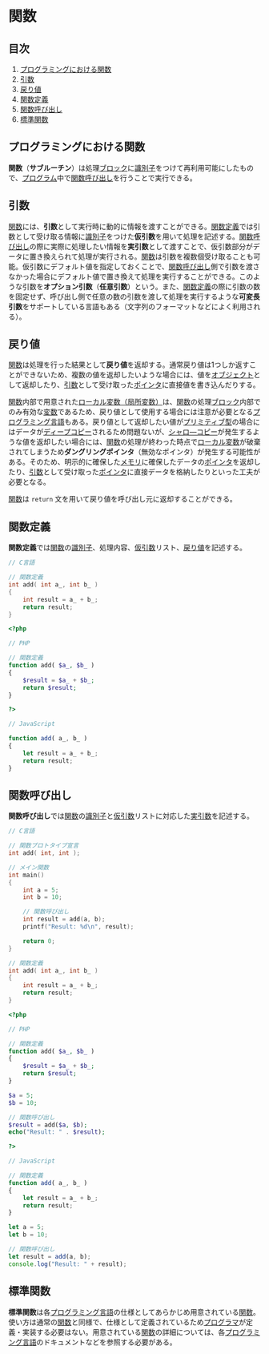 # 関数


## 目次

1. [プログラミングにおける関数](#プログラミングにおける関数)
1. [引数](#引数)
1. [戻り値](#戻り値)
1. [関数定義](#関数定義)
1. [関数呼び出し](#関数呼び出し)
1. [標準関数](#標準関数)


## プログラミングにおける関数

**関数**（**サブルーチン**）は処理[ブロック](./02_variable.ja.md#ブロックとスコープ)に[識別子](./01_basic_knowledge_of_programming.ja.md#識別子)をつけて再利用可能にしたもので、[プログラム](./01_basic_knowledge_of_programming.ja.md#プログラミングの概要)中で[関数呼び出し](#関数呼び出し)を行うことで実行できる。


## 引数

[関数](#プログラミングにおける関数)には、**引数**として実行時に動的に情報を渡すことができる。[関数定義](#関数定義)では引数として受け取る情報に[識別子](./01_basic_knowledge_of_programming.ja.md#識別子)をつけた**仮引数**を用いて処理を記述する。[関数呼び出し](#関数呼び出し)の際に実際に処理したい情報を**実引数**として渡すことで、仮引数部分がデータに置き換えられて処理が実行される。[関数](#プログラミングにおける関数)は引数を複数個受け取ることも可能。仮引数にデフォルト値を指定しておくことで、[関数呼び出し](#関数呼び出し)側で引数を渡さなかった場合にデフォルト値で置き換えて処理を実行することができる。このような引数を**オプション引数**（**任意引数**）という。また、[関数定義](#関数定義)の際に引数の数を固定せず、呼び出し側で任意の数の引数を渡して処理を実行するような**可変長引数**をサポートしている言語もある（文字列のフォーマットなどによく利用される）。


## 戻り値

[関数](#プログラミングにおける関数)は処理を行った結果として**戻り値**を返却する。通常戻り値は1つしか返すことができないため、複数の値を返却したいような場合には、値を[オブジェクト](./03_data_type.ja.md#オブジェクト型)として返却したり、[引数](#引数)として受け取った[ポインタ](./03_data_type.ja.md#ポインタ型)に直接値を書き込んだりする。

[関数](#プログラミングにおける関数)内部で用意された[ローカル変数（局所変数）](./02_variable.ja.md#グローバル変数とローカル変数)は、[関数](#プログラミングにおける関数)の処理[ブロック](./02_variable.ja.md#ブロックとスコープ)内部でのみ有効な[変数](./02_variable.ja.md#プログラミングにおける変数)であるため、戻り値として使用する場合には注意が必要となる[プログラミング言語](./01_basic_knowledge_of_programming.ja.md#プログラミングの概要)もある。戻り値として返却したい値が[プリミティブ型](./02_variable.ja.md#プリミティブ型)の場合にはデータが[ディープコピー](./03_data_type.ja.md#ディープコピー)されるため問題ないが、[シャロ―コピー](./03_data_type.ja.md#シャローコピー)が発生するような値を返却したい場合には、[関数](#プログラミングにおける関数)の処理が終わった時点で[ローカル変数](./02_variable.ja.md#グローバル変数とローカル変数)が破棄されてしまうため**ダングリングポインタ**（無効なポインタ）が発生する可能性がある。そのため、明示的に確保した[メモリ](./01_basic_knowledge_of_programming.ja.md#記憶装置)に確保したデータの[ポインタ](./03_data_type.ja.md#ポインタ型)を返却したり、[引数](#引数)として受け取った[ポインタ](./03_data_type.ja.md#ポインタ型)に直接データを格納したりといった工夫が必要となる。

[関数](#プログラミングにおける関数)は `return` 文を用いて戻り値を呼び出し元に返却することができる。


## 関数定義

**関数定義**では[関数](#プログラミングにおける関数)の[識別子](./01_basic_knowledge_of_programming.ja.md#識別子)、処理内容、[仮引数](#引数)リスト、[戻り値](#戻り値)を記述する。

```c
// C言語

// 関数定義
int add( int a_, int b_ )
{
    int result = a_ + b_;
    return result;
}
```

```php
<?php

// PHP

// 関数定義
function add( $a_, $b_ )
{
    $result = $a_ + $b_;
    return $result;
}

?>
```

```javascript
// JavaScript

function add( a_, b_ )
{
    let result = a_ + b_;
    return result;
}
```


## 関数呼び出し

**関数呼び出し**では[関数](#プログラミングにおける関数)の[識別子](./01_basic_knowledge_of_programming.ja.md#識別子)と[仮引数](#引数)リストに対応した[実引数](#引数)を記述する。

```c
// C言語

// 関数プロトタイプ宣言
int add( int, int );

// メイン関数
int main()
{
    int a = 5;
    int b = 10;

    // 関数呼び出し
    int result = add(a, b);
    printf("Result: %d\n", result);

    return 0;
}

// 関数定義
int add( int a_, int b_ )
{
    int result = a_ + b_;
    return result;
}
```

```php
<?php

// PHP

// 関数定義
function add( $a_, $b_ )
{
    $result = $a_ + $b_;
    return $result;
}

$a = 5;
$b = 10;

// 関数呼び出し
$result = add($a, $b);
echo("Result: " . $result);

?>
```

```javascript
// JavaScript

// 関数定義
function add( a_, b_ )
{
    let result = a_ + b_;
    return result;
}

let a = 5;
let b = 10;

// 関数呼び出し
let result = add(a, b);
console.log("Result: " + result);
```


## 標準関数

**標準関数**は各[プログラミング言語](./01_basic_knowledge_of_programming.ja.md#プログラミングの概要)の仕様としてあらかじめ用意されている[関数](#プログラミングにおける関数)。使い方は通常の[関数](#プログラミングにおける関数)と同様で、仕様として定義されているため[プログラマ](./01_basic_knowledge_of_programming.ja.md#プログラミングの概要)が定義・実装する必要はない。用意されている[関数](#プログラミングにおける関数)の詳細については、各[プログラミング言語](./01_basic_knowledge_of_programming.ja.md#プログラミングの概要)のドキュメントなどを参照する必要がある。
